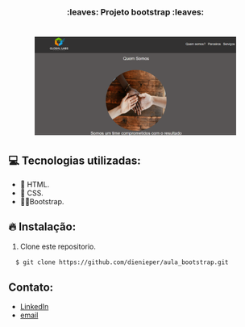 <h3 align="center">
  :leaves: Projeto bootstrap :leaves:
</h3>

<h1 align="center">
    <img alt="bootstrap" src="./img/bootstrap.png" width="400" heigth="816" />
</h1>

## :computer: Tecnologias utilizadas:

- 🥣 HTML.
- 🎃 CSS.
- 🐱‍🏍Bootstrap.


## :fire: Instalação:

1. Clone este repositorio.

```sh
  $ git clone https://github.com/dienieper/aula_bootstrap.git
```

## Contato:

- [LinkedIn](https://www.linkedin.com/in/dienieper-oliveira-98a7a4217/)
- [email](dienieper@outlook.com)
